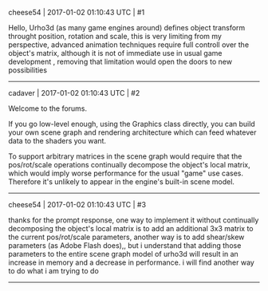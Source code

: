 cheese54 | 2017-01-02 01:10:43 UTC | #1

Hello, Urho3d (as many game engines around) defines object transform throught position, rotation and scale, this is very limiting from my perspective, advanced animation techniques require full controll over the object's matrix, although it is not of immediate use in usual game development , removing that limitation would open the doors to new possibilities

-------------------------

cadaver | 2017-01-02 01:10:43 UTC | #2

Welcome to the forums.

If you go low-level enough, using the Graphics class directly, you can build your own scene graph and rendering architecture which can feed whatever data to the shaders you want.

To support arbitrary matrices in the scene graph would require that the pos/rot/scale operations continually decompose the object's local matrix, which would imply worse performance for the usual "game" use cases. Therefore it's unlikely to appear in the engine's built-in scene model.

-------------------------

cheese54 | 2017-01-02 01:10:43 UTC | #3

thanks for the prompt response, one way to implement it without continually decomposing the object's local matrix is to add an additional 3x3 matrix to the current pos/rot/scale parameters, another way is to add shear/skew parameters (as Adobe Flash does),, but i understand that adding those parameters to the entire scene graph model of urho3d will result in an increase in memory and a decrease in performance. 
i will find another way to do what i am trying to do

-------------------------

